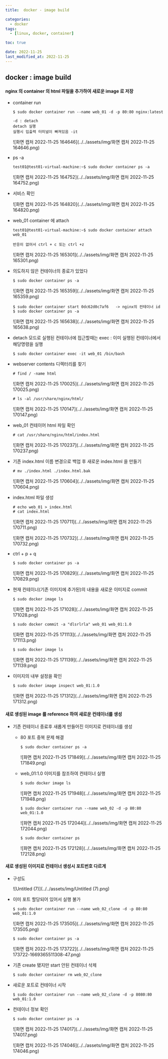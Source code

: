 ```yaml
---
title:  docker - image build

categories:
  - docker
tags:
  - [linux, docker, container]

toc: true

date: 2022-11-25
last_modified_at: 2022-11-25
---
```


## docker : image build

#### nginx 의 container 의 html 파일을 추가하여 새로운 image 로 저장

- container run

  ```
  $ sudo docker container run --name web_01 -d -p 80:80 nginx:latest
  
  -d : detach 
  detach 실행 
  실행시 입출력 터미널이 빠져있음 -it 
  ```

  ![화면 캡처 2022-11-25 164646](../../assets/img/화면 캡처 2022-11-25 164646.png)

- ps -a

  ```
  test01@test01-virtual-machine:~$ sudo docker container ps -a
  ```

  ![화면 캡처 2022-11-25 164752](../../assets/img/화면 캡처 2022-11-25 164752.png)

- 서비스 확인

  ![화면 캡처 2022-11-25 164820](../../assets/img/화면 캡처 2022-11-25 164820.png)

- web_01 container 에 attach

  ```
  test01@test01-virtual-machine:~$ sudo docker container attach web_01
  
  반응이 없어서 ctrl + c 또는 ctrl +z 
  ```

  ![화면 캡처 2022-11-25 165301](../../assets/img/화면 캡처 2022-11-25 165301.png)

- 의도하지 않은 컨테이너의 종료가 있었다

  ```
  $ sudo docker container ps -a
  ```

  ![화면 캡처 2022-11-25 165359](../../assets/img/화면 캡처 2022-11-25 165359.png)

  ```
  $ sudo docker container start 0dc62d0c7af6   -> nginx의 컨테이너 id
  $ sudo docker container ps -a
  ```

  ![화면 캡처 2022-11-25 165638](../../assets/img/화면 캡처 2022-11-25 165638.png)

- detach 모드로 실행된 컨테이너에 접근할때는 exec : 이미 실행된 컨테이너에서 해당명령을 실행

  ```
  $ sudo docker container exec -it web_01 /bin/bash
  ```

- webserver contents 디렉터리를 찾기

  ```
  # find / -name html
  ```

  ![화면 캡처 2022-11-25 170025](../../assets/img/화면 캡처 2022-11-25 170025.png)

  ```
  # ls -al /usr/share/nginx/html/
  ```

  ![화면 캡처 2022-11-25 170147](../../assets/img/화면 캡처 2022-11-25 170147.png)

- web_01 컨테이어 html 파일 확인

  ```
  # cat /usr/share/nginx/html/index.html
  ```

  ![화면 캡처 2022-11-25 170237](../../assets/img/화면 캡처 2022-11-25 170237.png)

- 기존 index.html 이름 변경으로 백업 후 새로운 index.html 을 만들기

  ```
  # mv ./index.html ./index.html.bak
  ```

  ![화면 캡처 2022-11-25 170604](../../assets/img/화면 캡처 2022-11-25 170604.png)

- index.html 파일 생성

  ```
  # echo web_01 > index.html
  # cat index.html
  ```

  ![화면 캡처 2022-11-25 170711](../../assets/img/화면 캡처 2022-11-25 170711.png)

  ![화면 캡처 2022-11-25 170732](../../assets/img/화면 캡처 2022-11-25 170732.png)

- ctrl + p  + q

  ```
  $ sudo docker container ps -a
  ```

  ![화면 캡처 2022-11-25 170829](../../assets/img/화면 캡처 2022-11-25 170829.png)

- 현재 컨테이너(기존 이미지에 추가된)의 내용을 새로운 이미지로 commit 

  ```
  $ sudo docker image ls
  ```

  ![화면 캡처 2022-11-25 171028](../../assets/img/화면 캡처 2022-11-25 171028.png)

  ```
  $ sudo docker commit -a "dlsrlrla" web_01 web_01:1.0
  ```

  ![화면 캡처 2022-11-25 171113](../../assets/img/화면 캡처 2022-11-25 171113.png)

  ```
  $ sudo docker image ls
  ```

  ![화면 캡처 2022-11-25 171139](../../assets/img/화면 캡처 2022-11-25 171139.png)

- 이미지의 내부 설정을 확인

  ```
  $ sudo docker image inspect web_01:1.0
  ```

  ![화면 캡처 2022-11-25 171312](../../assets/img/화면 캡처 2022-11-25 171312.png)

#### 새로 생성된 image 를 reference 하여 새로운 컨테이너를 생성 

- 기존 컨테이너 종료후 새롭게 만들어진 이미지로 컨테이너를 생성

  - 80 포트 중복 문제 해결

    ```
    $ sudo docker container ps -a
    ```

    ![화면 캡처 2022-11-25 171849](../../assets/img/화면 캡처 2022-11-25 171849.png)

  - web_01:1.0 이미지를 참조하여 컨테이너 실행 

    ```
    $ sudo docker image ls
    ```

    ![화면 캡처 2022-11-25 171948](../../assets/img/화면 캡처 2022-11-25 171948.png)

    ```
    $ sudo docker container run --name web_02 -d -p 80:80 web_01:1.0
    ```

    ![화면 캡처 2022-11-25 172044](../../assets/img/화면 캡처 2022-11-25 172044.png)

    ```
    $ sudo docker container ps
    ```

    ![화면 캡처 2022-11-25 172128](../../assets/img/화면 캡처 2022-11-25 172128.png)

#### 새로 생성된 이미지로 컨테이너 생성시 포트번호 다르게 

- 구성도

  ![Untitled (7)](../../assets/img/Untitled (7).png)

- 이미 포트 할당되어 있어서 실행 불가

  ```
  $ sudo docker container run --name web_02_clone -d -p 80:80 web_01:1.0
  ```

  ![화면 캡처 2022-11-25 173505](../../assets/img/화면 캡처 2022-11-25 173505.png)

  ```
  $ sudo docker container ps -a
  ```

  ![화면 캡처 2022-11-25 173722](../../assets/img/화면 캡처 2022-11-25 173722-1669365511308-47.png)

- 기존 create 됐지만 start 안된 컨테이너 삭제

  ```
  $ sudo docker container rm web_02_clone
  ```

- 새로운 포트로 컨테이너 시작

  ```
  $ sudo docker container run --name web_02_clone -d -p 8080:80 web_01:1.0
  ```

- 컨테이너 정보 확인

  ```
  $ sudo docker container ps -a
  ```

  ![화면 캡처 2022-11-25 174017](../../assets/img/화면 캡처 2022-11-25 174017.png)

  ![화면 캡처 2022-11-25 174046](../../assets/img/화면 캡처 2022-11-25 174046.png)